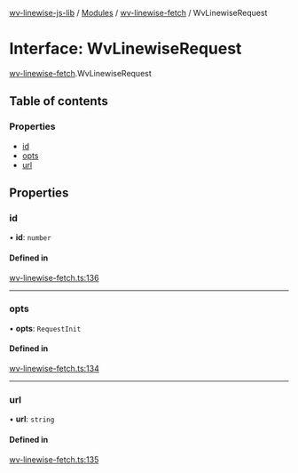 [wv-linewise-js-lib](../README.md) / [Modules](../modules.md) / [wv-linewise-fetch](../modules/wv_linewise_fetch.md) / WvLinewiseRequest

# Interface: WvLinewiseRequest

[wv-linewise-fetch](../modules/wv_linewise_fetch.md).WvLinewiseRequest

## Table of contents

### Properties

- [id](wv_linewise_fetch.WvLinewiseRequest.md#id)
- [opts](wv_linewise_fetch.WvLinewiseRequest.md#opts)
- [url](wv_linewise_fetch.WvLinewiseRequest.md#url)

## Properties

### id

• **id**: `number`

#### Defined in

[wv-linewise-fetch.ts:136](https://github.com/forbesmyester/wv-linewise/blob/2999a94/js-lib/src/wv-linewise-fetch.ts#L136)

___

### opts

• **opts**: `RequestInit`

#### Defined in

[wv-linewise-fetch.ts:134](https://github.com/forbesmyester/wv-linewise/blob/2999a94/js-lib/src/wv-linewise-fetch.ts#L134)

___

### url

• **url**: `string`

#### Defined in

[wv-linewise-fetch.ts:135](https://github.com/forbesmyester/wv-linewise/blob/2999a94/js-lib/src/wv-linewise-fetch.ts#L135)
